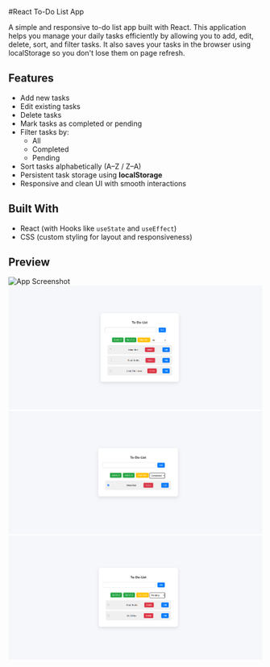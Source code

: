 #React To-Do List App

A simple and responsive to-do list app built with React. This application helps you manage your daily tasks efficiently by allowing you to add, edit, delete, sort, and filter tasks. It also saves your tasks in the browser using localStorage so you don't lose them on page refresh.

## Features

- Add new tasks
- Edit existing tasks
- Delete tasks
- Mark tasks as completed or pending
- Filter tasks by:
  - All
  - Completed
  - Pending
- Sort tasks alphabetically (A–Z / Z–A)
- Persistent task storage using **localStorage**
- Responsive and clean UI with smooth interactions

## Built With

- React (with Hooks like `useState` and `useEffect`)
- CSS (custom styling for layout and responsiveness)

## Preview
![App Screenshot](./public/SS1.png)
![App Screenshot](./public/SS2.png)
![App Screenshot](./public/SS3.png)
![App Screenshot](./public/SS4.png)